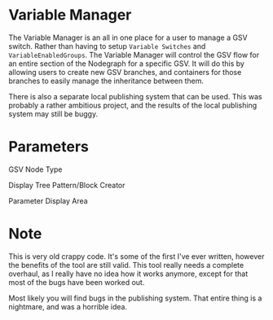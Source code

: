 # Variable Manager
The Variable Manager is an all in one place for a user to manage a GSV switch.
Rather than having to setup `Variable Switches` and `VariableEnabledGroups`.  The
Variable Manager will control the GSV flow for an entire section of the Nodegraph
for a specific GSV. It will do this by allowing users to create new GSV branches,
and containers for those branches to easily manage the inheritance between them.

There is also a separate local publishing system that can be used.  This was probably
a rather ambitious project, and the results of the local publishing system may still be buggy.

# Parameters
GSV
Node Type

Display Tree
Pattern/Block Creator

Parameter Display Area

# Note
This is very  old crappy code.  It's some of the first I've ever written, however the benefits of
the tool are still valid.  This tool really needs a complete overhaul, as I really have no idea
how it works anymore, except for that most of the bugs have been worked out.

Most likely you will find bugs in the publishing system.  That entire thing is a nightmare, and was
a horrible idea.